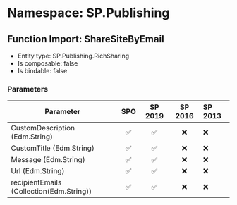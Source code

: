 # Namespace: SP.Publishing

## Function Import: ShareSiteByEmail

- Entity type: SP.Publishing.RichSharing
- Is composable: false
- Is bindable: false

### Parameters

Parameter | SPO | SP 2019 | SP 2016 | SP 2013
----------|:---:|:-------:|:-------:|:-------
CustomDescription (Edm.String) | ✅ | ✅ | ❌ | ❌
CustomTitle (Edm.String) | ✅ | ✅ | ❌ | ❌
Message (Edm.String) | ✅ | ✅ | ❌ | ❌
Url (Edm.String) | ✅ | ✅ | ❌ | ❌
recipientEmails (Collection(Edm.String)) | ✅ | ✅ | ❌ | ❌